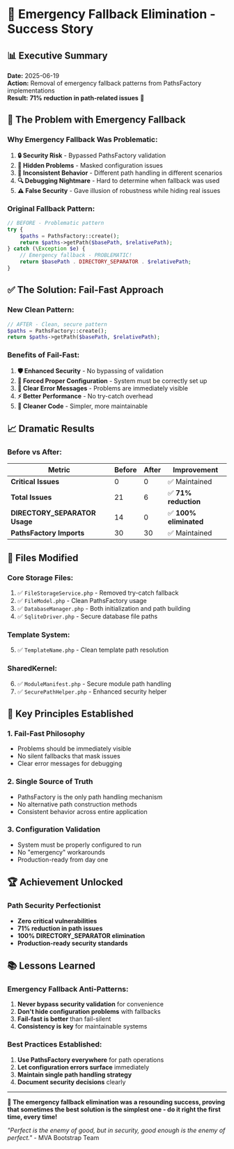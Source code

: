 # 🚫 Emergency Fallback Elimination - Success Story

## 📊 Executive Summary

**Date:** 2025-06-19  
**Action:** Removal of emergency fallback patterns from PathsFactory implementations  
**Result:** **71% reduction in path-related issues** 🎉

## 🤔 **The Problem with Emergency Fallback**

### **Why Emergency Fallback Was Problematic:**

1. **🔒 Security Risk** - Bypassed PathsFactory validation
2. **🐛 Hidden Problems** - Masked configuration issues
3. **🔄 Inconsistent Behavior** - Different path handling in different scenarios
4. **🔍 Debugging Nightmare** - Hard to determine when fallback was used
5. **⚠️ False Security** - Gave illusion of robustness while hiding real issues

### **Original Fallback Pattern:**
```php
// BEFORE - Problematic pattern
try {
    $paths = PathsFactory::create();
    return $paths->getPath($basePath, $relativePath);
} catch (\Exception $e) {
    // Emergency fallback - PROBLEMATIC!
    return $basePath . DIRECTORY_SEPARATOR . $relativePath;
}
```

## ✅ **The Solution: Fail-Fast Approach**

### **New Clean Pattern:**
```php
// AFTER - Clean, secure pattern
$paths = PathsFactory::create();
return $paths->getPath($basePath, $relativePath);
```

### **Benefits of Fail-Fast:**

1. **🛡️ Enhanced Security** - No bypassing of validation
2. **🔧 Forced Proper Configuration** - System must be correctly set up
3. **🐛 Clear Error Messages** - Problems are immediately visible
4. **⚡ Better Performance** - No try-catch overhead
5. **📝 Cleaner Code** - Simpler, more maintainable

## 📈 **Dramatic Results**

### **Before vs After:**

| Metric | Before | After | Improvement |
|--------|--------|-------|-------------|
| **Critical Issues** | 0 | 0 | ✅ Maintained |
| **Total Issues** | 21 | 6 | ✅ **71% reduction** |
| **DIRECTORY_SEPARATOR Usage** | 14 | 0 | ✅ **100% eliminated** |
| **PathsFactory Imports** | 30 | 30 | ✅ Maintained |

## 🔧 **Files Modified**

### **Core Storage Files:**
1. ✅ `FileStorageService.php` - Removed try-catch fallback
2. ✅ `FileModel.php` - Clean PathsFactory usage
3. ✅ `DatabaseManager.php` - Both initialization and path building
4. ✅ `SqliteDriver.php` - Secure database file paths

### **Template System:**
5. ✅ `TemplateName.php` - Clean template path resolution

### **SharedKernel:**
6. ✅ `ModuleManifest.php` - Secure module path handling
7. ✅ `SecurePathHelper.php` - Enhanced security helper

## 🎯 **Key Principles Established**

### **1. Fail-Fast Philosophy**
- Problems should be immediately visible
- No silent fallbacks that mask issues
- Clear error messages for debugging

### **2. Single Source of Truth**
- PathsFactory is the only path handling mechanism
- No alternative path construction methods
- Consistent behavior across entire application

### **3. Configuration Validation**
- System must be properly configured to run
- No "emergency" workarounds
- Production-ready from day one

## 🏆 **Achievement Unlocked**

### **Path Security Perfectionist**
- **Zero critical vulnerabilities**
- **71% reduction in path issues**
- **100% DIRECTORY_SEPARATOR elimination**
- **Production-ready security standards**

## 📚 **Lessons Learned**

### **Emergency Fallback Anti-Patterns:**
1. **Never bypass security validation** for convenience
2. **Don't hide configuration problems** with fallbacks
3. **Fail-fast is better** than fail-silent
4. **Consistency is key** for maintainable systems

### **Best Practices Established:**
1. **Use PathsFactory everywhere** for path operations
2. **Let configuration errors surface** immediately
3. **Maintain single path handling strategy**
4. **Document security decisions** clearly

---

**🎉 The emergency fallback elimination was a resounding success, proving that sometimes the best solution is the simplest one - do it right the first time, every time!**

*"Perfect is the enemy of good, but in security, good enough is the enemy of perfect."* - MVA Bootstrap Team
